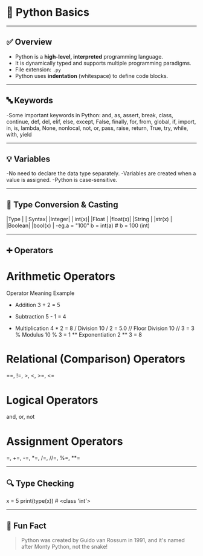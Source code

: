 # 🧠 Python Basics

---

## ✅ Overview

- Python is a **high-level, interpreted** programming language.
- It is dynamically typed and supports multiple programming paradigms.
- File extension: `.py`
- Python uses **indentation** (whitespace) to define code blocks.

---

## 🔤 Keywords

-Some important keywords in Python:
and, as, assert, break, class, continue, def, del, elif, else, except, False, finally, for, from, global, if, import, in, is,
lambda, None, nonlocal, not, or, pass, raise, return, True, try, while, with, yield

---

## 💡 Variables
-No need to declare the data type separately.
-Variables are created when a value is assigned.
-Python is case-sensitive.

---

## 🔄 Type Conversion & Casting
|Type   |  |	Syntax|
|Integer|  |	int(x)|
|Float	|  |float(x)|
|String |  |str(x)  |
|Boolean|	 |bool(x) |
-eg.a = "100"
b = int(a)   # b = 100 (int)

---

## ➕ Operators
# Arithmetic Operators
Operator	Meaning	Example
+	Addition	3 + 2 = 5
-	Subtraction	5 - 1 = 4
*	Multiplication	4 * 2 = 8
/	Division	10 / 2 = 5.0
//	Floor Division	10 // 3 = 3
%	Modulus	10 % 3 = 1
**	Exponentiation	2 ** 3 = 8

# Relational (Comparison) Operators
==, !=, >, <, >=, <=

# Logical Operators
and, or, not

# Assignment Operators
=, +=, -=, *=, /=, //=, %=, **=

---

## 🔍 Type Checking
x = 5
print(type(x))  # <class 'int'>

---

## 📌 Fun Fact
>Python was created by Guido van Rossum in 1991, and it's named after Monty Python, not the snake!



